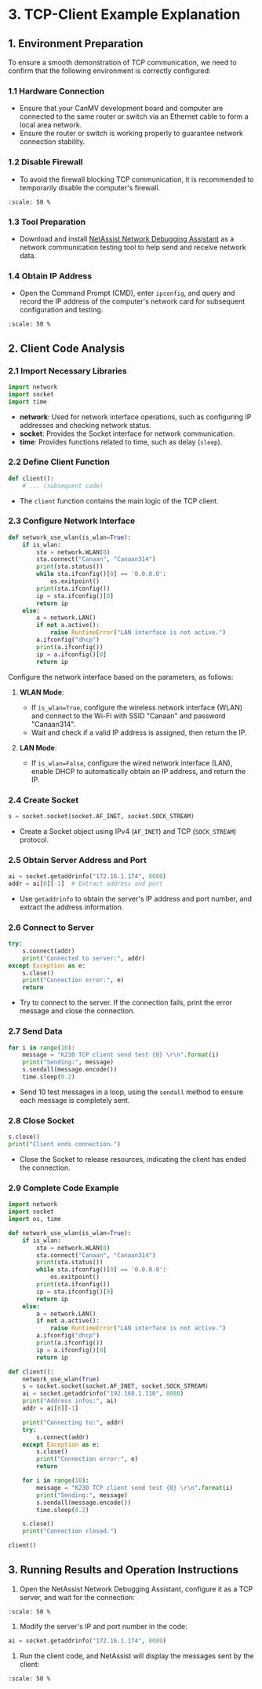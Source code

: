 # 3. TCP-Client Example Explanation

## 1. Environment Preparation

To ensure a smooth demonstration of TCP communication, we need to confirm that the following environment is correctly configured:

### 1.1 Hardware Connection

- Ensure that your CanMV development board and computer are connected to the same router or switch via an Ethernet cable to form a local area network.
- Ensure the router or switch is working properly to guarantee network connection stability.

### 1.2 Disable Firewall

- To avoid the firewall blocking TCP communication, it is recommended to temporarily disable the computer's firewall.

```{image} ../../../zh/example/images/network/image-20240722145319713.png
:scale: 50 %
```

### 1.3 Tool Preparation

- Download and install [NetAssist Network Debugging Assistant](https://www.cmsoft.cn/resource/102.html) as a network communication testing tool to help send and receive network data.

### 1.4 Obtain IP Address

- Open the Command Prompt (CMD), enter `ipconfig`, and query and record the IP address of the computer's network card for subsequent configuration and testing.

```{image} ../../../zh/example/images/network/image-20240722145500693.png
:scale: 50 %
```

## 2. Client Code Analysis

### 2.1 Import Necessary Libraries

```python
import network  
import socket  
import time
```

- **network**: Used for network interface operations, such as configuring IP addresses and checking network status.
- **socket**: Provides the Socket interface for network communication.
- **time**: Provides functions related to time, such as delay (`sleep`).

### 2.2 Define Client Function

```python
def client():  
    # ... (subsequent code)
```

- The `client` function contains the main logic of the TCP client.

### 2.3 Configure Network Interface

```python
def network_use_wlan(is_wlan=True):
    if is_wlan:
        sta = network.WLAN(0)
        sta.connect("Canaan", "Canaan314")
        print(sta.status())
        while sta.ifconfig()[0] == '0.0.0.0':
            os.exitpoint()
        print(sta.ifconfig())
        ip = sta.ifconfig()[0]
        return ip
    else:
        a = network.LAN()
        if not a.active():
            raise RuntimeError("LAN interface is not active.")
        a.ifconfig("dhcp")
        print(a.ifconfig())
        ip = a.ifconfig()[0]
        return ip
```

Configure the network interface based on the parameters, as follows:

1. **WLAN Mode**:
   - If `is_wlan=True`, configure the wireless network interface (WLAN) and connect to the Wi-Fi with SSID "Canaan" and password "Canaan314".
   - Wait and check if a valid IP address is assigned, then return the IP.

1. **LAN Mode**:
   - If `is_wlan=False`, configure the wired network interface (LAN), enable DHCP to automatically obtain an IP address, and return the IP.

### 2.4 Create Socket

```python
s = socket.socket(socket.AF_INET, socket.SOCK_STREAM)
```

- Create a Socket object using IPv4 (`AF_INET`) and TCP (`SOCK_STREAM`) protocol.

### 2.5 Obtain Server Address and Port

```python
ai = socket.getaddrinfo("172.16.1.174", 8080)  
addr = ai[0][-1]  # Extract address and port
```

- Use `getaddrinfo` to obtain the server's IP address and port number, and extract the address information.

### 2.6 Connect to Server

```python
try:  
    s.connect(addr)  
    print("Connected to server:", addr)  
except Exception as e:  
    s.close()  
    print("Connection error:", e)  
    return
```

- Try to connect to the server. If the connection fails, print the error message and close the connection.

### 2.7 Send Data

```python
for i in range(10):  
    message = "K230 TCP client send test {0} \r\n".format(i)  
    print("Sending:", message)  
    s.sendall(message.encode())  
    time.sleep(0.2)
```

- Send 10 test messages in a loop, using the `sendall` method to ensure each message is completely sent.

### 2.8 Close Socket

```python
s.close()  
print("Client ends connection.")
```

- Close the Socket to release resources, indicating the client has ended the connection.

### 2.9 Complete Code Example

```python
import network
import socket
import os, time

def network_use_wlan(is_wlan=True):
    if is_wlan:
        sta = network.WLAN(0)
        sta.connect("Canaan", "Canaan314")
        print(sta.status())
        while sta.ifconfig()[0] == '0.0.0.0':
            os.exitpoint()
        print(sta.ifconfig())
        ip = sta.ifconfig()[0]
        return ip
    else:
        a = network.LAN()
        if not a.active():
            raise RuntimeError("LAN interface is not active.")
        a.ifconfig("dhcp")
        print(a.ifconfig())
        ip = a.ifconfig()[0]
        return ip

def client():
    network_use_wlan(True)
    s = socket.socket(socket.AF_INET, socket.SOCK_STREAM)
    ai = socket.getaddrinfo("192.168.1.110", 8080)
    print("Address infos:", ai)
    addr = ai[0][-1]

    print("Connecting to:", addr)
    try:
        s.connect(addr)
    except Exception as e:
        s.close()
        print("Connection error:", e)
        return

    for i in range(10):
        message = "K230 TCP client send test {0} \r\n".format(i)
        print("Sending:", message)
        s.sendall(message.encode())
        time.sleep(0.2)

    s.close()
    print("Connection closed.")

client()
```

## 3. Running Results and Operation Instructions

1. Open the NetAssist Network Debugging Assistant, configure it as a TCP server, and wait for the connection:

```{image} ../../../zh/example/images/network/image-20240722152102440.png
:scale: 50 %
```

1. Modify the server's IP and port number in the code:

```python
ai = socket.getaddrinfo("172.16.1.174", 8080)
```

1. Run the client code, and NetAssist will display the messages sent by the client:

```{image} ../../../zh/example/images/network/image-20240722151843380.png
:scale: 50 %
```
